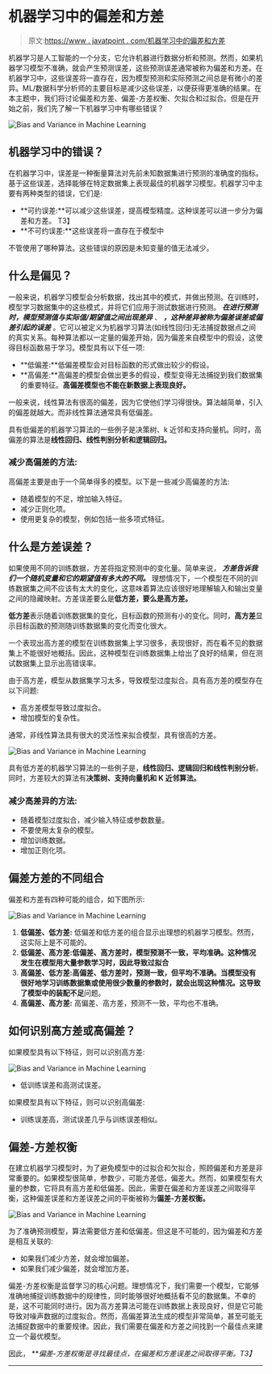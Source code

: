 # 机器学习中的偏差和方差

> 原文:[https://www . javatpoint . com/机器学习中的偏差和方差](https://www.javatpoint.com/bias-and-variance-in-machine-learning)

机器学习是人工智能的一个分支，它允许机器进行数据分析和预测。然而，如果机器学习模型不准确，就会产生预测误差，这些预测误差通常被称为偏差和方差。在机器学习中，这些误差将一直存在，因为模型预测和实际预测之间总是有微小的差异。ML/数据科学分析师的主要目标是减少这些误差，以便获得更准确的结果。在本主题中，我们将讨论偏差和方差、偏差-方差权衡、欠拟合和过拟合。但是在开始之前，我们先了解一下机器学习中有哪些错误？

![Bias and Variance in Machine Learning](../Images/ce6208ce86f39241002f080d9cb6ec51.png)

## 机器学习中的错误？

在机器学习中，误差是一种衡量算法对先前未知数据集进行预测的准确度的指标。基于这些误差，选择能够在特定数据集上表现最佳的机器学习模型。机器学习中主要有两种类型的错误，它们是:

*   **可约误差:**可以减少这些误差，提高模型精度。这种误差可以进一步分为偏差和方差。
    T3】
*   **不可约误差:**这些误差将一直存在于模型中

不管使用了哪种算法。这些错误的原因是未知变量的值无法减少。

## 什么是偏见？

一般来说，机器学习模型会分析数据，找出其中的模式，并做出预测。在训练时，模型学习数据集中的这些模式，并将它们应用于测试数据进行预测。 ***在进行预测时，模型预测值与实际值/期望值之间出现差异*** 、 ***，这种差异被称为偏差误差或偏差引起的误差*** 。它可以被定义为机器学习算法(如线性回归)无法捕捉数据点之间的真实关系。每种算法都以一定量的偏差开始，因为偏差来自模型中的假设，这使得目标函数易于学习。模型具有以下任一项:

*   **低偏差:**低偏差模型会对目标函数的形式做出较少的假设。
*   **高偏差:**高偏差的模型会做出更多的假设，模型变得无法捕捉到我们数据集的重要特征。**高偏差模型也不能在新数据上表现良好。**

一般来说，线性算法有很高的偏差，因为它使他们学习得很快。算法越简单，引入的偏差就越大。而非线性算法通常具有低偏差。

具有低偏差的机器学习算法的一些例子是决策树、k 近邻和支持向量机。同时，高偏差的算法是**线性回归、线性判别分析和逻辑回归。**

### 减少高偏差的方法:

高偏差主要是由于一个简单得多的模型。以下是一些减少高偏差的方法:

*   随着模型的不足，增加输入特征。
*   减少正则化项。
*   使用更复杂的模型，例如包括一些多项式特征。

## 什么是方差误差？

如果使用不同的训练数据，方差将指定预测中的变化量。简单来说， ***方差告诉我们一个随机变量和它的期望值有多大的不同。*** 理想情况下，一个模型在不同的训练数据集之间不应该有太大的变化，这意味着算法应该很好地理解输入和输出变量之间的隐藏映射。方差误差要么是**低方差，要么是高方差。**

**低方差**表示随着训练数据集的变化，目标函数的预测有小的变化。同时，**高方差**显示目标函数的预测随训练数据集的变化而变化很大。

一个表现出高方差的模型在训练数据集上学习很多，表现很好，而在看不见的数据集上不能很好地概括。因此，这种模型在训练数据集上给出了良好的结果，但在测试数据集上显示出高错误率。

由于高方差，模型从数据集学习太多，导致模型过度拟合。具有高方差的模型存在以下问题:

*   高方差模型导致过度拟合。
*   增加模型的复杂性。

通常，非线性算法具有很大的灵活性来拟合模型，具有很高的方差。

![Bias and Variance in Machine Learning](../Images/f0f66ca8b263cf89fc8d86581b47e92a.png)

具有低方差的机器学习算法的一些例子是，**线性回归、逻辑回归和线性判别分析**。同时，方差较大的算法有**决策树、支持向量机和 K 近邻算法。**

### 减少高差异的方法:

*   随着模型过度拟合，减少输入特征或参数数量。
*   不要使用太复杂的模型。
*   增加训练数据。
*   增加正则化项。

## 偏差方差的不同组合

偏差和方差有四种可能的组合，如下图所示:

![Bias and Variance in Machine Learning](../Images/9438721b90089c03b76948f8ddec4a1a.png)

1.  **低偏差、低方差:**
    低偏差和低方差的组合显示出理想的机器学习模型。然而，这实际上是不可能的。
2.  **低偏差、高方差:**低偏差、高方差时，模型预测不一致，平均准确。这种情况发生在模型用大量参数学习时，因此导致**过拟合**
3.  **高偏差、低方差:**高偏差、低方差时，预测一致，但平均不准确。当模型没有很好地学习训练数据集或使用很少数量的参数时，就会出现这种情况。这导致了模型中的**装配不足**问题。
4.  **高偏差、高方差:**
    高偏差、高方差，预测不一致，平均也不准确。

## 如何识别高方差或高偏差？

如果模型具有以下特征，则可以识别高方差:

![Bias and Variance in Machine Learning](../Images/e68d2e8eadd0bc85417b3d24a496094a.png)

*   低训练误差和高测试误差。

如果模型具有以下特征，则可以识别高偏差:

*   训练误差高，测试误差几乎与训练误差相似。

## 偏差-方差权衡

在建立机器学习模型时，为了避免模型中的过拟合和欠拟合，照顾偏差和方差是非常重要的。如果模型很简单，参数少，可能方差低，偏差大。然而，如果模型有大量的参数，它将具有高方差和低偏差。因此，需要在偏差和方差误差之间取得平衡，这种偏差误差和方差误差之间的平衡被称为**偏差-方差权衡。**

![Bias and Variance in Machine Learning](../Images/be73e5950db9e18b44baf39558a42585.png)

为了准确预测模型，算法需要低方差和低偏差。但这是不可能的，因为偏差和方差是相互关联的:

*   如果我们减少方差，就会增加偏差。
*   如果我们减少偏差，就会增加方差。

偏差-方差权衡是监督学习的核心问题。理想情况下，我们需要一个模型，它能够准确地捕捉训练数据中的规律性，同时能够很好地概括看不见的数据集。不幸的是，这不可能同时进行。因为高方差算法可能在训练数据上表现良好，但是它可能导致对噪声数据的过度拟合。然而，高偏差算法生成的模型非常简单，甚至可能无法捕捉数据中的重要规律。因此，我们需要在偏差和方差之间找到一个最佳点来建立一个最优模型。

因此， ***偏差-方差权衡是寻找最佳点，在偏差和方差误差之间取得平衡。*T3】**

* * *